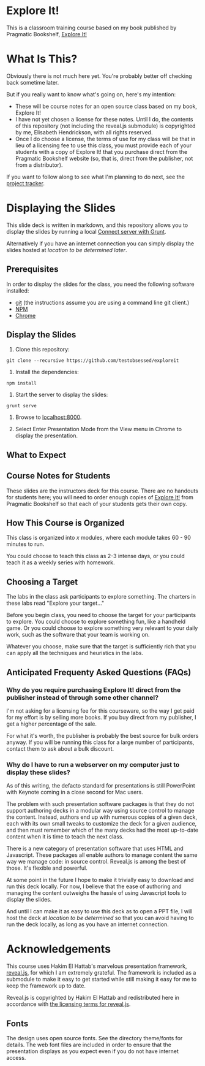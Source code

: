 Explore It!
===========

This is a classroom training course based on my book published by Pragmatic Bookshelf, [Explore It!](http://pragprog.com/book/ehxta/explore-it)


# What Is This?

Obviously there is not much here yet. 
You're probably better off checking back sometime later.

But if you really want to know what's going on, here's my intention:

* These will be course notes for an open source class based on my book, Explore It!
* I have not yet chosen a license for these notes. Until I do, the contents of this repository (not including the reveal.js submodule) is copyrighted by me, Elisabeth Hendrickson, with all rights reserved.
* Once I do choose a license, the terms of use for my class will be that in lieu of a licensing fee to use this class, you must provide each of your students with a copy of Explore It! that you purchase direct from the Pragmatic Bookshelf website (so, that is, direct from the publisher, not from a distributor).

If you want to follow along to see what I'm planning to do next, see
the [project tracker](https://www.pivotaltracker.com/s/projects/966320).

# Displaying the Slides

This slide deck is written in markdown, and this repository allows you to
display the slides by running a local [Connect server with Grunt](https://github.com/gruntjs/grunt-contrib-connect).

Alternatively if you have an internet connection you can simply display the slides
hosted at _location to be determined later_.

## Prerequisites

In order to display the slides for the class, you need the following software installed:

* [git](http://git-scm.com/) (the instructions assume you are using a command line git client.)
* [NPM](https://npmjs.org/)
* [Chrome](http://www.google.com/chrome)

## Display the Slides

1. Clone this repository:

  `git clone --recursive https://github.com/testobsessed/exploreit`

1. Install the dependencies:

  `npm install`

1. Start the server to display the slides:

  `grunt serve`

1. Browse to [localhost:8000](http://localhost:8000).

1. Select Enter Presentation Mode from the View menu in Chrome to display the presentation.

## What to Expect

## Course Notes for Students

These slides are the instructors deck for this course. 
There are no handouts for students here; you will need to order
enough copies of [Explore It!](http://pragprog.com/book/ehxta/explore-it)
from Pragmatic Bookshelf so that each of your students gets their own copy.

## How This Course is Organized

This class is organized into _x_ modules, where each 
module takes 60 - 90 minutes to run.

You could choose to teach this class as 2-3 intense days,
or you could teach it as a weekly series with homework.

## Choosing a Target

The labs in the class ask participants to explore something. 
The charters in these labs read "Explore your target..."

Before you begin class, you need to choose the target for your
participants to explore. 
You could choose to explore something fun, like a handheld 
game.
Or you could choose to explore something very relevant to your
daily work, such as the software that your team is working on.

Whatever you choose, make sure that the target is sufficiently
rich that you can apply all the techniques and heuristics in
the labs.

## Anticipated Frequenty Asked Questions (FAQs)

### Why do you require purchasing Explore It! direct from the publisher instead of through some other channel?

I'm not asking for a licensing fee for this courseware, so the way I get paid for my effort is by selling more books. If you buy direct from my publisher, I get a higher percentage of the sale.

For what it's worth, the publisher is probably the best source for bulk orders anyway. If you will be running this class for a large number of participants, contact them to ask about a bulk discount.

### Why do I have to run a webserver on my computer just to display these slides?

As of this writing, the defacto standard for presentations is still PowerPoint with Keynote
coming in a close second for Mac users.

The problem with such presentation software packages is that they do not support authoring  decks in a modular way using source
control to manage the content. 
Instead, authors end up with numerous copies of a given deck, each with its own small
tweaks to customize the deck for a given audience, and then must remember which of the
many decks had the most up-to-date content when it is time to teach the next class.

There is a new category of presentation software that uses HTML and Javascript.
These packages all enable authors to manage content
the same way we manage code: in source control. 
Reveal.js is among the best of those.
It's flexible and powerful.

At some point in the future I hope to make it trivially easy to download and run this
deck locally.
For now, I believe that the ease of authoring and managing the content outweighs the
hassle of using Javascript tools to display the slides.

And until I can make it as easy to use this deck as to open a PPT file, I will host the deck at _location to be determined_ so that you can avoid having
to run the deck locally, as long as you have an internet connection.

# Acknowledgements

This course uses Hakim El Hattab's marvelous presentation framework, [reveal.js](https://github.com/hakimel/reveal.js/), for which I am extremely grateful. The framework is included as a submodule to make it easy to get started while still making it easy for me to keep the framework up to date.

Reveal.js is copyrighted by
Hakim El Hattab and redistributed here in accordance with [the licensing terms for reveal.js](https://github.com/hakimel/reveal.js/blob/master/LICENSE).

## Fonts

The design uses open source fonts. See the directory theme/fonts for details.
The web font files are included in order to ensure that the presentation displays as you expect even if you do not have internet access.